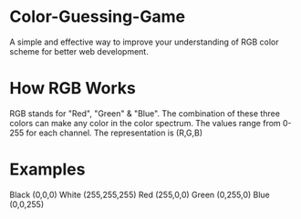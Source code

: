 # Color-Guessing-Game
A simple and effective way to improve your understanding of RGB color scheme for better web development.

# How RGB Works
RGB stands for "Red", "Green" & "Blue".
The combination of these three colors can make any color in the color spectrum.
The values range from 0-255 for each channel.
The representation is (R,G,B)

# Examples

Black (0,0,0)
White (255,255,255)
Red (255,0,0)
Green (0,255,0)
Blue (0,0,255)
